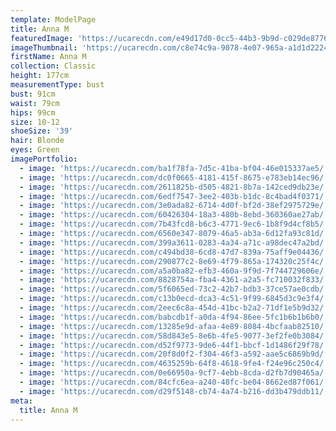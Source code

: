 ```yaml
---
template: ModelPage
title: Anna M
featuredImage: 'https://ucarecdn.com/e49d17d0-0cc5-44b3-9b9d-c029de877617/'
imageThumbnail: 'https://ucarecdn.com/c8e74c9a-9078-4e07-965a-a1d1d22244d0/'
firstName: Anna M
collection: Classic
height: 177cm
measurementType: bust
bust: 91cm
waist: 79cm
hips: 99cm
size: 10-12
shoeSize: '39'
hair: Blonde
eyes: Green
imagePortfolio:
  - image: 'https://ucarecdn.com/ba1f78fa-7d5c-41ba-bf04-46e015337ae5/'
  - image: 'https://ucarecdn.com/dc0f0665-4181-415f-8675-e783eb14ec96/'
  - image: 'https://ucarecdn.com/2611825b-d505-4821-8b7a-142ced9db23e/'
  - image: 'https://ucarecdn.com/6edf7547-3ee2-403b-b1dc-8c4bad4f0371/'
  - image: 'https://ucarecdn.com/3e0ada82-6714-4d0f-bf2d-38ef2975729e/'
  - image: 'https://ucarecdn.com/60426304-18a3-480b-8ebd-360360ae27ab/'
  - image: 'https://ucarecdn.com/7b43fcd8-b6c3-4771-9ec6-1b8f9d4cf8b5/'
  - image: 'https://ucarecdn.com/6560e347-8079-46a5-ab3a-6d12fa93c81d/'
  - image: 'https://ucarecdn.com/399a3611-0283-4a34-a71c-a98dec47a2bd/'
  - image: 'https://ucarecdn.com/c494bd38-6cd8-47d7-839a-75aff9e04436/'
  - image: 'https://ucarecdn.com/290877c2-8e69-4f79-865a-174320c25f4c/'
  - image: 'https://ucarecdn.com/a5a0ba82-efb3-460a-9f9d-7f744729606e/'
  - image: 'https://ucarecdn.com/8828754a-fba4-4361-a2a5-fc710032f833/'
  - image: 'https://ucarecdn.com/5f6065ed-73c2-42b7-bdb3-37ce57ae0cdb/'
  - image: 'https://ucarecdn.com/c13b0ecd-dca3-4c51-9f99-6845d3c9e3f4/'
  - image: 'https://ucarecdn.com/2eec6c8a-454d-41bc-b2a2-71df1e5b9d32/'
  - image: 'https://ucarecdn.com/babcdb1f-a0da-4f94-86ee-5fc1b6b1b6b0/'
  - image: 'https://ucarecdn.com/13285e9d-afaa-4e89-8084-4bcfaab82510/'
  - image: 'https://ucarecdn.com/58d843e5-8e6b-4fe5-9077-3ef2fe0b3084/'
  - image: 'https://ucarecdn.com/d52f9773-9de6-44f1-bbcf-1d1486f29f78/'
  - image: 'https://ucarecdn.com/20f8d0f2-f304-46f3-a592-aae5c6869b9d/'
  - image: 'https://ucarecdn.com/4635259b-64f8-4618-9fe4-f24e96c250c4/'
  - image: 'https://ucarecdn.com/0e66950a-9cf7-4ebb-8cda-d2fb7d90465a/'
  - image: 'https://ucarecdn.com/84cfc6ea-a240-48fc-be04-8662ed87f061/'
  - image: 'https://ucarecdn.com/d29f5148-cb74-4a74-b216-dd3b479ddb11/'
meta:
  title: Anna M
---
```


